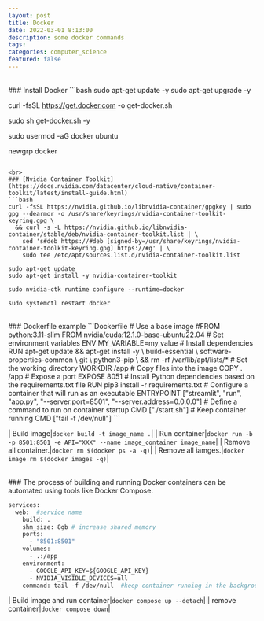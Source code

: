 ```yaml
---
layout: post
title: Docker 
date: 2022-03-01 8:13:00
description: some docker commands
tags: 
categories: computer_science
featured: false
---
```


<br>
### Install Docker
```bash
sudo apt-get update -y
sudo apt-get upgrade -y

curl -fsSL https://get.docker.com -o get-docker.sh

sudo sh get-docker.sh -y

sudo usermod -aG docker ubuntu 

newgrp docker
```

<br>
### [Nvidia Container Toolkit](https://docs.nvidia.com/datacenter/cloud-native/container-toolkit/latest/install-guide.html)
```bash
curl -fsSL https://nvidia.github.io/libnvidia-container/gpgkey | sudo gpg --dearmor -o /usr/share/keyrings/nvidia-container-toolkit-keyring.gpg \
  && curl -s -L https://nvidia.github.io/libnvidia-container/stable/deb/nvidia-container-toolkit.list | \
    sed 's#deb https://#deb [signed-by=/usr/share/keyrings/nvidia-container-toolkit-keyring.gpg] https://#g' | \
    sudo tee /etc/apt/sources.list.d/nvidia-container-toolkit.list

sudo apt-get update
sudo apt-get install -y nvidia-container-toolkit

sudo nvidia-ctk runtime configure --runtime=docker

sudo systemctl restart docker
```

<br>
### Dockerfile example
```Dockerfile
# Use a base image
#FROM python:3.11-slim
FROM nvidia/cuda:12.1.0-base-ubuntu22.04
# Set environment variables
ENV MY_VARIABLE=my_value
# Install dependencies
RUN apt-get update && apt-get install -y \
    build-essential \
    software-properties-common \
    git \
    python3-pip \
    && rm -rf /var/lib/apt/lists/*
# Set the working directory
WORKDIR /app
# Copy files into the image
COPY . /app
# Expose a port
EXPOSE 8051
# Install Python dependencies based on the requirements.txt file
RUN pip3 install -r requirements.txt
# Configure a container that will run as an executable
ENTRYPOINT ["streamlit", "run", "app.py", "--server.port=8501", "--server.address=0.0.0.0"]
# Define a command to run on container startup
CMD ["./start.sh"]
# Keep container running
CMD ["tail -f /dev/null"]
```

| Build image|`docker build -t image_name .`|
| Run container|`docker run -b -p 8501:8501 -e API="XXX" --name image_container image_name`|
| Remove all container.|`docker rm $(docker ps -a -q)`|
| Remove all iamges.|`docker image rm $(docker images -q)`|



<br>
### The process of building and running Docker containers can be automated using tools like Docker Compose. 

```Dockerfile
services:
  web:  #service name
    build: .
    shm_size: 8gb # increase shared memory
    ports:
      - "8501:8501"
    volumes:
      - .:/app
    environment:
      - GOOGLE_API_KEY=${GOOGLE_API_KEY}
      - NVIDIA_VISIBLE_DEVICES=all
    command: tail -f /dev/null  #keep container running in the background
```

| Build image and run container|`docker compose up --detach`|
| remove container|`docker compose down`|
